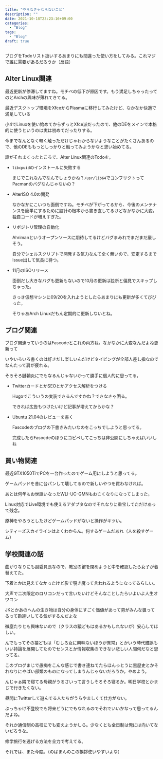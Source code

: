 ```yaml
---
title: "やらなきゃならないこと"
description: ""
date: 2021-10-18T23:23:16+09:00
categories:
  - "Blog"
tags:
  - "Blog"
draft: true
---
```


ブログをTodoリスト扱いするあまりにも間違った使い方をしてみる。これマジで誰に需要があるだろうか（反語）

## Alter Linux関連
最近更新が停滞してますね。モチベの低下が原因です。もう満足しちゃったってのとArchの興味が薄れてきてる。

最近デスクトップ環境をXfceからPlasmaに移行してみたけど、なかなか快適で満足している

小4でLinuxを使い始めてからずっとXfce派だったので、他のDEをメインで本格的に使うというのは実は初めてだったりする。

今までなんとなく軽く触っただけじゃわからないようなことがたくさんあるので、他のDEももっとしっかりと触ってみようかなと思い始めてる。

話がそれまくったところで、Alter Linux関連のTodoを。

- `libcpuid`のインストールに失敗する

  まじでこれなんでなんでしょうかね？`/usr/lib64`でコンフリクトってPacmanのバグなんじゃないの？

- AlterISO 4.0の開発

  なかなかにこいつも面倒ですね。モチベが下がってるから、今後のメンテナンスを簡単にするために設計の根本から書き直してるけどなかなかに大変。独自コードが増えすぎた。

- リポジトリ管理の自動化

  Ahrimanというオープンソースに期待してるけどバグまみれでまだまだ厳しそう。

  自分でシェルスクリプトで開発する気力なんて全く無いので、安定するまでIssue出して気長に待つ。

- 11月のISOリリース

  面倒だし大きなバグも更新もないので10月の更新は独断と偏見でスキップしちゃった。

  さっき仮想マシンに09/20を入れようとしたらあまりにも更新が多くてびびった。

  そりゃあArch Linuxだもん定期的に更新しないとね。

## ブログ関連

ブログ関連っていうのはFascodeとこれの両方ね。なかなかに大変なんだよね更新って

いやいろいろ書くのは好きだし楽しいんだけどタイピングが全部人差し指なのでなんたって肩が疲れる。

そろそろ腱鞘炎にでもなるんじゃないかって勝手に個人的に思ってる。

- TwitterカードとかSEOとかアクセス解析をつける

  Hugoでこういうの実装できるんですかね？できなきゃ困る。

  できれば広告もつけたいけど記事が増えてからかな？

- Ubuntu 21.04のレビューを書く

  Fascodeのブログの下書きみたいなのをこっちでしようと思ってる。

  完成したらFasocdeのほうにコピペしてこっちは非公開にしちゃえばいいしね

## 買い物関連

最近GTX1050TiでPCを一台作ったのでゲーム用にしようと思ってる。

ゲームパッドを昔に台パンして壊してるので新しいやつを買わなければ。

あとは何年もお世話いなったWLI-UC-GMNもお亡くなりになってしまった。

Linux対応でLive環境でも使えるアダプタなのでそれなりに重宝してただけあって残念。

原神をやろうとしたけどゲームパッドがないと操作がキツい。

シティーズスカイラインはよくわからん。何するゲームだあれ（人を殺すゲーム）

## 学校関連の話

曲がりなりにも副委員長なので、教室の鍵を閉めようと中を確認したら女子が着替えてた。

下着とかは見えてなかったけど影で覗き魔って言われるようになってるらしい。

大声で二次限定のロリコンだって言いたいけどそんなことしたらいよいよ人生オワコン

JKとかあのへんの生き物は自分の身体にすごく価値があって男がみんな狙ってるって勘違いしてる気がするんだよな

微塵たりとも興味ないので（クラスの猿どもはあるかもしれないが）安心してほしい。

んでもってその猿どもは「むしろ女に興味ないほうが異常」とかいう時代錯誤もいい持論を展開してたのでセンスとか情報収集のできない悲しい人間何だなと思ってる。

このブログまじで愚痴をこんな感じで書き連ねてたらほんっとうに黒歴史とかそれなりにやばい部類のものになってしまうんじゃないだろうか。やめよう。

んじゃぁ隣で寝てる母親がうるさいって言うしそろそろ寝るか。明日学校とかまじで行きたくない。

昼間にTwitterして遊んでる人たちがうらやましくて仕方がない。

ぶっちゃけ不登校でも将来どうにでもなれるのでそれでいいかなって思ってるんだよね。

それか通信制の高校にでも変えようかしら。少なくとも全日制は俺には向いてないだろうな。

修学旅行を逃げる方法を全力で考えてる。

それでは、また今度。（のばまんのこの挨拶使いやすいよな）



